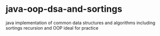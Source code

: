 # java-oop-dsa-and-sortings
java implementation of common data structures and algorithms including sortings recursion and OOP ideal for practice
